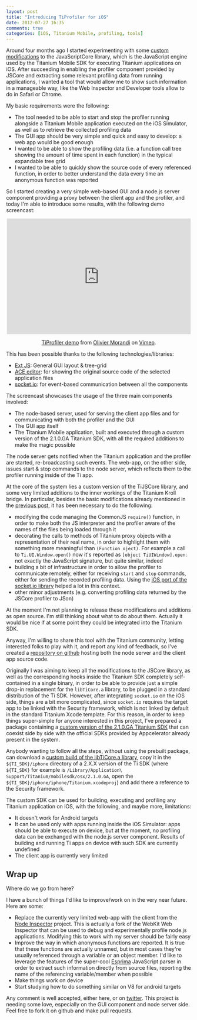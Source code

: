 ```yaml
---
layout: post
title: "Introducing TiProfiler for iOS"
date: 2012-07-27 16:35
comments: true
categories: [iOS, Titanium Mobile, profiling, tools]
---
```


Around four months ago I started experimenting with some [custom modifications](http://titaniumninja.com/profiling-ti-mobile-apps-is-it-possible/) to the  JavaScriptCore library, which is the JavaScript engine used by the Titanium Mobile SDK for executing Titanium applications on iOS. After succeeding in enabling the profiler component provided by JSCore and extracting some relevant profiling data from running applications, I wanted a tool that would allow me to show such information in a manageable way, like the Web Inspector and Developer tools allow to do in Safari or Chrome.

My basic requirements were the following:

* The tool needed to be able to start and stop the profiler running alongside a Titanium Mobile application executed on the iOS Simulator, as well as to retrieve the collected profiling data
* The GUI app should be very simple and quick and easy to develop: a web app would be good enough
* I wanted to be able to show the profiling data (i.e. a function call tree showing the amount of time spent in each function) in the typical expandable tree grid
* I wanted to be able to quickly show the source code of every referenced function, in order to better understand the data every time an anonymous function was reported

So I started creating a very simple web-based GUI and a node.js server component providing a proxy between the client app and the profiler, and today I'm able to introduce some results, with the following demo screencast:

<center><iframe src="http://player.vimeo.com/video/46148981" width="500" height="313" frameborder="0" webkitAllowFullScreen mozallowfullscreen allowFullScreen></iframe> <p><a href="http://vimeo.com/46148981">TiProfiler demo</a> from <a href="http://vimeo.com/user8368459">Olivier Morandi</a> on <a href="http://vimeo.com">Vimeo</a>.</p></center>

This has been possible thanks to the following technologies/libraries:

* [Ext JS](http://www.sencha.com/products/extjs/): General GUI layout & tree-grid
* [ACE editor](http://ace.ajax.org/): for showing the original source code of the selected application files
* [socket.io](http://socket.io/): for event-based communication between all the components

The screencast showcases the usage of the three main components involved:

* The node-based server, used for serving the client app files and for communicating  with both the profiler and the GUI
* The GUI app itself
* The Titanium Mobile application, built and executed through a custom version of the 2.1.0.GA Titanium SDK, with all the required additions to make the magic possible

The node server gets notified when the Titanium application and the profiler are started, re-broadcasting such events.
The web-app, on the other side, issues start & stop commands to the node server, which reflects them to the profiler running inside of the Ti app.

At the core of the system lies a custom version of the TiJSCore library, and some very limited additions to the inner workings of the Titanium Kroll bridge. In particular, besides the basic modifications already mentioned in the [previous post](http://titaniumninja.com/profiling-ti-mobile-apps-is-it-possible), it has been necessary to do the following:

* modifying the code managing the CommonJS `require()` function, in order to make both the JS interpreter and the profiler aware of the names of the files being loaded through it
* decorating the calls to methods of Titanium proxy objects with a representation of their real name, in order to highlight them with something more meaningful than `(Function oject)`. For example a call to `Ti.UI.Window.open()` now it's reported as `[object TiUIWindow].open`: not exactly the JavaScript signature, but quite similar, indeed
* building a bit of infrastructure in order to allow the profiler to communicate remotely, either for receiving `start` and `stop` commands, either for sending the recorded profiling data. Using the [iOS port of the socket.io library](https://github.com/pkyeck/socket.IO-objc) helped a lot in this context.
* other minor adjustments (e.g. converting profiling data returned by the JSCore profiler to JSon)

At the moment I'm not planning to release these modifications and additions as open source. I'm still thinking about what to do about them. Actually it would be nice if at some point they could be integrated into the Titanium SDK.

Anyway, I'm willing to share this tool with the Titanium community, letting interested folks to play with it, and report any kind of feedback, so I've created a [repository on github](https://github.com/omorandi/TiProfiler) hosting both the node server and the client app source code.

Originally I was aiming to keep all the modifications to the JSCore library, as well as the corresponding hooks inside the Titanium SDK completely self-contained in a single binary, in order to be able to provide just a simple drop-in replacement for the `libTiCore.a` library, to be plugged in a standard distribution of the Ti SDK. However, after integrating `socket.io` on the iOS side, things are a bit more complicated, since `socket.io` requires the target app to be linked with the Security framework, which is not linked by default in the standard Titanium Xcode template. For this reason, in order to keep things super-simple for anyone interested in this project, I've prepared a package containing a [custom version of the 2.1.0.GA Titanium SDK](https://s3.amazonaws.com/titaniumninja/tiprofiler/2.1.0.GA-profiler.zip) that can coexist side by side with the official SDKs provided by Appcelerator already present in the system.

Anybody wanting to follow all the steps, without using the prebuilt package, can download a [custom build of the libTiCore.a library](https://s3.amazonaws.com/titaniumninja/tiprofiler/libTiCore.a.zip), copy it in the `${TI_SDK}/iphone` directory of a 2.X.X version of the Ti SDK (where `${TI_SDK}` for example is `/Library/Application\ Support/Titanium/mobilesdk/osx/2.1.0.GA`, open the `${TI_SDK}/iphone/iphone/Titanium.xcodeproj`) and add there a reference to the Security framework.

The custom SDK can be used for building, executing and profiling any Titanium application on iOS, with the following, and maybe more, limitations:

* It doesn't work for Android targets
* It can be used only with apps running inside the iOS Simulator:  apps should be able to execute on device, but at the moment, no profiling data can be exchanged with the node.js server component. Results of building and running Ti apps on device with such SDK are currently undefined
* The client app is currently very limited

## Wrap up

Where do we go from here?

I have a bunch of things I'd like to improve/work on in the very near future. Here are some:

* Replace the currently very limited web-app with the client from the [Node Inspector](https://github.com/dannycoates/node-inspector/) project. This is actually a fork of the WebKit Web Inspector that can be used to debug and experimentally profile node.js applications. Modifying this to work with my server should be fairly easy
* Improve the way in which anonymous functions are reported. It is true that these functions are actually unnamed, but in most cases they're usually referenced through a variable or an object member. I'd like to leverage the features of the super-cool [Esprima](http://esprima.org/) JavaScript parser in order to extract such information directly from source files, reporting the name of the referencing variable/member when possible
* Make things work on device
* Start studying how to do something similar on V8 for android targets

Any comment is well accepted, either here, or on [twitter](http://twitter.com/olivier_morandi). This project is needing some love, especially on the GUI component and node server side. Feel free to fork it on github and make pull requests.

